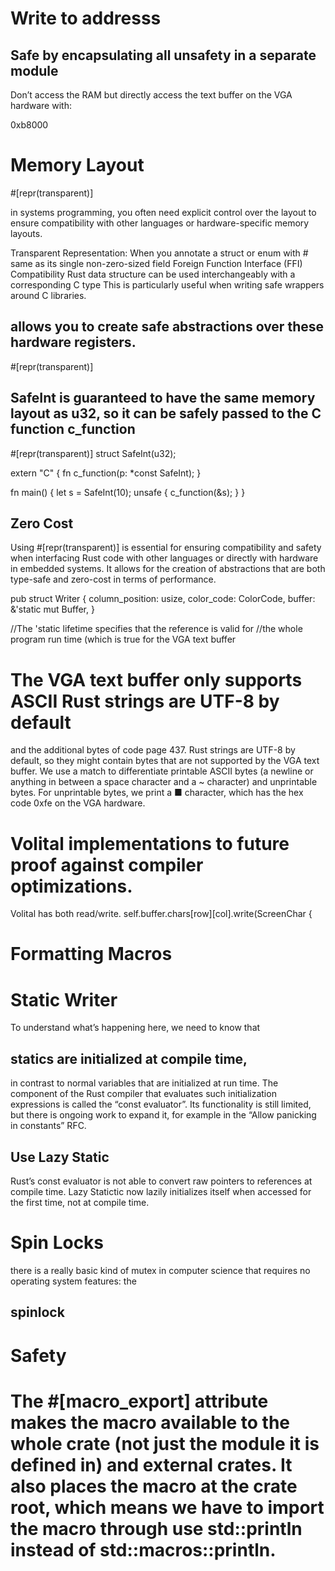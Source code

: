# Write to addresss
## Safe by encapsulating all unsafety in a separate module
Don’t access the RAM but directly access the text buffer on the VGA hardware with:

0xb8000

# Memory Layout
#[repr(transparent)]

in systems programming, you often need explicit control over the layout to ensure compatibility with other languages or hardware-specific memory layouts.

Transparent Representation: When you annotate a struct or enum with #
same as its single non-zero-sized field
Foreign Function Interface (FFI) Compatibility
Rust data structure can be used interchangeably with a corresponding C type
This is particularly useful when writing safe wrappers around C libraries.
## allows you to create safe abstractions over these hardware registers.
#[repr(transparent)]

## SafeInt is guaranteed to have the same memory layout as u32, so it can be safely passed to the C function c_function
#[repr(transparent)]
struct SafeInt(u32);

extern "C" {
    fn c_function(p: *const SafeInt);
}

fn main() {
    let s = SafeInt(10);
    unsafe {
        c_function(&s);
    }
}

## Zero Cost
Using #[repr(transparent)] is essential for ensuring compatibility and safety when interfacing Rust code with other languages or directly with hardware in embedded systems. It allows for the creation of abstractions that are both type-safe and zero-cost in terms of performance.

pub struct Writer {
    column_position: usize,
    color_code: ColorCode,
    buffer: &'static mut Buffer,
}

//The 'static lifetime specifies that the reference is valid for 
//the whole program run time (which is true for the VGA text buffer

# The VGA text buffer only supports ASCII Rust strings are UTF-8 by default
and the additional bytes of code page 437. Rust strings are UTF-8 by default, so they might contain bytes that are not supported by the VGA text buffer. We use a match to differentiate printable ASCII bytes (a newline or anything in between a space character and a ~ character) and unprintable bytes. For unprintable bytes, we print a ■ character, which has the hex code 0xfe on the VGA hardware.


# Volital implementations to future proof against compiler optimizations.
Volital has both read/write.
 self.buffer.chars[row][col].write(ScreenChar {

# Formatting Macros

# Static Writer
To understand what’s happening here, we need to know that 
## statics are initialized at compile time, 
in contrast to normal variables that are initialized at run time. 
The component of the Rust compiler that evaluates such initialization expressions is called the “const evaluator”. 
Its functionality is still limited, but there is ongoing work to expand it, for example in the “Allow panicking in constants” RFC.

## Use Lazy Static 
Rust’s const evaluator is not able to convert raw pointers to references at compile time.
 Lazy Statictic now lazily initializes itself when accessed for the first time, not at compile time.

 # Spin Locks
 there is a really basic kind of mutex in computer science that requires no operating system features: the 
 ## spinlock

 # Safety

 # The #[macro_export] attribute makes the macro available to the whole crate (not just the module it is defined in) and external crates. It also places the macro at the crate root, which means we have to import the macro through use std::println instead of std::macros::println.